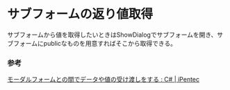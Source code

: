 # サブフォームの返り値取得

サブフォームから値を取得したいときはShowDialogでサブフォームを開き、サブフォームにpublicなものを用意すればそこから取得できる。

### 参考

[モーダルフォームとの間でデータや値の受け渡しをする : C\# \| iPentec](https://www.ipentec.com/document/csharp-modal-form-data-transfer)